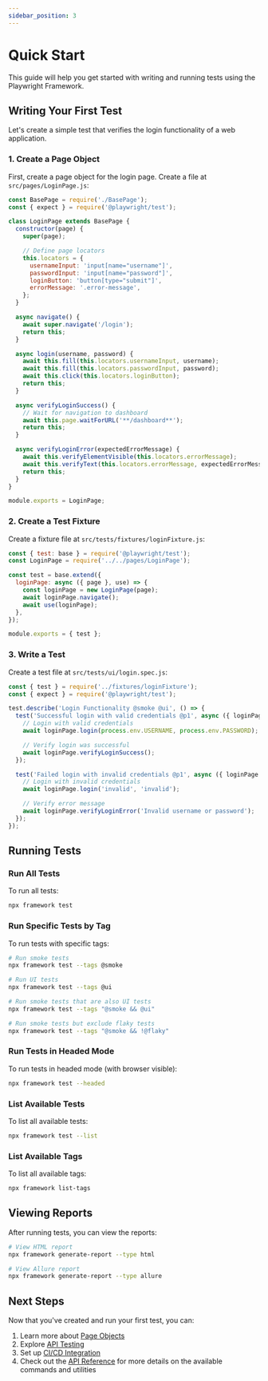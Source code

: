 ```yaml
---
sidebar_position: 3
---
```


# Quick Start

This guide will help you get started with writing and running tests using the Playwright Framework.

## Writing Your First Test

Let's create a simple test that verifies the login functionality of a web application.

### 1. Create a Page Object

First, create a page object for the login page. Create a file at `src/pages/LoginPage.js`:

```javascript
const BasePage = require('./BasePage');
const { expect } = require('@playwright/test');

class LoginPage extends BasePage {
  constructor(page) {
    super(page);

    // Define page locators
    this.locators = {
      usernameInput: 'input[name="username"]',
      passwordInput: 'input[name="password"]',
      loginButton: 'button[type="submit"]',
      errorMessage: '.error-message',
    };
  }

  async navigate() {
    await super.navigate('/login');
    return this;
  }

  async login(username, password) {
    await this.fill(this.locators.usernameInput, username);
    await this.fill(this.locators.passwordInput, password);
    await this.click(this.locators.loginButton);
    return this;
  }

  async verifyLoginSuccess() {
    // Wait for navigation to dashboard
    await this.page.waitForURL('**/dashboard**');
    return this;
  }

  async verifyLoginError(expectedErrorMessage) {
    await this.verifyElementVisible(this.locators.errorMessage);
    await this.verifyText(this.locators.errorMessage, expectedErrorMessage);
    return this;
  }
}

module.exports = LoginPage;
```

### 2. Create a Test Fixture

Create a fixture file at `src/tests/fixtures/loginFixture.js`:

```javascript
const { test: base } = require('@playwright/test');
const LoginPage = require('../../pages/LoginPage');

const test = base.extend({
  loginPage: async ({ page }, use) => {
    const loginPage = new LoginPage(page);
    await loginPage.navigate();
    await use(loginPage);
  },
});

module.exports = { test };
```

### 3. Write a Test

Create a test file at `src/tests/ui/login.spec.js`:

```javascript
const { test } = require('../fixtures/loginFixture');
const { expect } = require('@playwright/test');

test.describe('Login Functionality @smoke @ui', () => {
  test('Successful login with valid credentials @p1', async ({ loginPage }) => {
    // Login with valid credentials
    await loginPage.login(process.env.USERNAME, process.env.PASSWORD);

    // Verify login was successful
    await loginPage.verifyLoginSuccess();
  });

  test('Failed login with invalid credentials @p1', async ({ loginPage }) => {
    // Login with invalid credentials
    await loginPage.login('invalid', 'invalid');

    // Verify error message
    await loginPage.verifyLoginError('Invalid username or password');
  });
});
```

## Running Tests

### Run All Tests

To run all tests:

```bash
npx framework test
```

### Run Specific Tests by Tag

To run tests with specific tags:

```bash
# Run smoke tests
npx framework test --tags @smoke

# Run UI tests
npx framework test --tags @ui

# Run smoke tests that are also UI tests
npx framework test --tags "@smoke && @ui"

# Run smoke tests but exclude flaky tests
npx framework test --tags "@smoke && !@flaky"
```

### Run Tests in Headed Mode

To run tests in headed mode (with browser visible):

```bash
npx framework test --headed
```

### List Available Tests

To list all available tests:

```bash
npx framework test --list
```

### List Available Tags

To list all available tags:

```bash
npx framework list-tags
```

## Viewing Reports

After running tests, you can view the reports:

```bash
# View HTML report
npx framework generate-report --type html

# View Allure report
npx framework generate-report --type allure
```

## Next Steps

Now that you've created and run your first test, you can:

1. Learn more about [Page Objects](../guides/ui-testing)
2. Explore [API Testing](../guides/api-testing)
3. Set up [CI/CD Integration](../guides/ci-cd-integration)
4. Check out the [API Reference](../api/cli) for more details on the available commands and utilities
